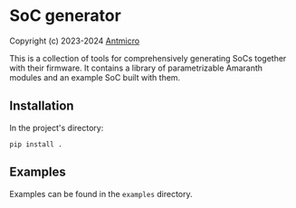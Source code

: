 # SoC generator

Copyright (c) 2023-2024 [Antmicro](https://www.antmicro.com)

This is a collection of tools for comprehensively generating SoCs together with their firmware.
It contains a library of parametrizable Amaranth modules and an example SoC built with them.

## Installation

In the project's directory:
```
pip install .
```

## Examples

Examples can be found in the `examples` directory.
